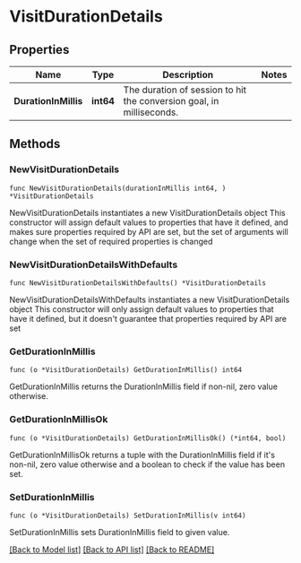 # VisitDurationDetails

## Properties

Name | Type | Description | Notes
------------ | ------------- | ------------- | -------------
**DurationInMillis** | **int64** | The duration of session to hit the conversion goal, in milliseconds. | 

## Methods

### NewVisitDurationDetails

`func NewVisitDurationDetails(durationInMillis int64, ) *VisitDurationDetails`

NewVisitDurationDetails instantiates a new VisitDurationDetails object
This constructor will assign default values to properties that have it defined,
and makes sure properties required by API are set, but the set of arguments
will change when the set of required properties is changed

### NewVisitDurationDetailsWithDefaults

`func NewVisitDurationDetailsWithDefaults() *VisitDurationDetails`

NewVisitDurationDetailsWithDefaults instantiates a new VisitDurationDetails object
This constructor will only assign default values to properties that have it defined,
but it doesn't guarantee that properties required by API are set

### GetDurationInMillis

`func (o *VisitDurationDetails) GetDurationInMillis() int64`

GetDurationInMillis returns the DurationInMillis field if non-nil, zero value otherwise.

### GetDurationInMillisOk

`func (o *VisitDurationDetails) GetDurationInMillisOk() (*int64, bool)`

GetDurationInMillisOk returns a tuple with the DurationInMillis field if it's non-nil, zero value otherwise
and a boolean to check if the value has been set.

### SetDurationInMillis

`func (o *VisitDurationDetails) SetDurationInMillis(v int64)`

SetDurationInMillis sets DurationInMillis field to given value.



[[Back to Model list]](../README.md#documentation-for-models) [[Back to API list]](../README.md#documentation-for-api-endpoints) [[Back to README]](../README.md)


